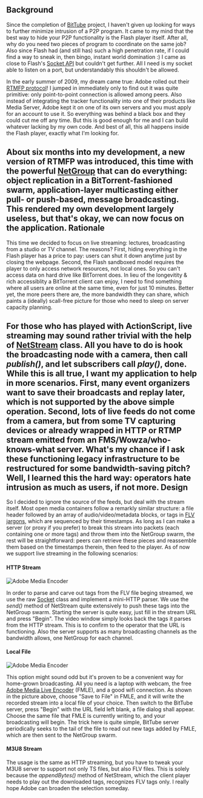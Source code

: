 Background
----------
Since the completion of [BitTube](https://github.com/yicui/BitTube) project, I haven't given up looking for ways to
further minimize intrusion of a P2P program. It came to my mind that the best way to hide your P2P functionality is
the Flash player itself. After all, why do you need two pieces of program to coordinate on the same job? Also since
Flash had (and still has) such a high penetration rate, if I could find a way to sneak in, then bingo, instant
world domination :) I came as close to Flash's [Socket API](http://help.adobe.com/en_US/FlashPlatform/reference/actionscript/3/flash/net/Socket.html) 
but couldn't get further. All I need is my socket able to listen on a port, but understandably this shouldn't be allowed.

In the early summer of 2009, my dream came true: Adobe rolled out their [RTMFP protocol](http://en.wikipedia.org/wiki/Real_Time_Media_Flow_Protocol)!
I jumped in immediately only to find out it was quite primitive: only point-to-point connection is allowed among peers.
Also instead of integrating the tracker functionality into one of their products like Media Server, Adobe kept it on one
of its own servers and you must apply for an account to use it. So everything was behind a black box and they could cut
me off any time. But this is good enough for me and I can build whatever lacking by my own code. And best of all, this
all happens inside the Flash player, exactly what I'm looking for.

About six months into my development, a new version of RTMFP was introduced, this time with the powerful 
[NetGroup](http://help.adobe.com/en_US/FlashPlatform/reference/actionscript/3/flash/net/NetGroup.html) that can do
everything: object replication in a BitTorrent-fashioned swarm, application-layer multicasting either pull- or push-based,
message broadcasting. This rendered my own development largely useless, but that's okay, we can now focus on the
application.
Rationale
---------
This time we decided to focus on live streaming: lectures, broadcasting from a studio or TV channel. The reasons? First,
hiding everything in the Flash player has a price to pay: users can shut it down anytime just by closing the webpage.
Second, the Flash sandboxed model requires the player to only access network resources, not local ones. So you can't
access data on hard drive like BitTorrent does. In lieu of the longevitity & rich accessiblity a BitTorrent client can
enjoy, I need to find something where all users are online at the same time, even for just 10 minutes. Better yet,
the more peers there are, the more bandwidth they can share, which paints a (ideally) scall-free picture for those 
who need to sleep on server capacity planning.

For those who has played with ActionScript, live streaming may sound rather trivial with the help of
[NetStream](http://help.adobe.com/en_US/FlashPlatform/reference/actionscript/3/flash/net/NetStream.html) class. All you
have to do is hook the broadcasting node with a camera, then call *publish()*, and let subscribers call *play()*, done.
While this is all true, I want my application to help in more scenarios. First, many event organizers want to save 
their broadcasts and replay later, which is not supported by the above simple operation. Second, lots of live feeds do
not come from a camera, but from some TV capturing devices or already wrapped in HTTP or RTMP stream emitted from an
FMS/Wowza/who-knows-what server. What's my chance if I ask these **functioning** legacy infrastructure to be restructured 
for some bandwidth-saving pitch? Well, I learned this the hard way: operators hate intrusion as much as users, 
if not more.
Design
------
So I decided to ignore the source of the feeds, but deal with the stream itself. Most open media containers follow
a remarkly similar structure: a file header followed by an array of audio/video/metadata blocks, or tags in 
[FLV jargons](http://download.macromedia.com/f4v/video_file_format_spec_v10_1.pdf), which are sequenced by their
timestamps. As long as I can make a server (or proxy if you prefer) to break this stream into packets (each containing
one or more tags) and throw them into the NetGroup swarm, the rest will be straightforward: peers can retrieve these 
pieces and reassemble them based on the timestamps therein, then feed to the player. As of now we support live streaming
in the following scenarios:
#### HTTP Stream
![Adobe Media Encoder](https://github.com/downloads/yicui/BitTube-on-Flash/server.jpg)

In order to parse and carve out tags from the FLV file beging streamed, we use the raw
[Socket](http://help.adobe.com/en_US/FlashPlatform/reference/actionscript/3/flash/net/Socket.html) class and implement
a mini-HTTP parser. We use the *send()* method of NetStream quite extensively to push these tags into the NetGroup swarm.
Starting the server is quite easy, just fill in the stream URL and press "Begin". The video window simply looks back 
the tags it parses from the HTTP stream. This is to confirm to the operator that the URL is functioning. Also the server
supports as many broadcasting channels as the bandwidth allows, one NetGroup for each channel.

#### Local File
![Adobe Media Encoder](https://github.com/downloads/yicui/BitTube-on-Flash/liveencoder.jpg)

This option might sound odd but it's proven to be a convenient way for home-grown broadcasting. All you need is a laptop
with webcam, the free [Adobe Media Live Encoder](http://www.adobe.com/products/flash-media-encoder.html) (FMLE), 
and a good wifi connection. As shown in the picture above, choose "Save to File" in FMLE, and it will write the recorded
stream into a local file of your choice. Then switch to the BitTube server, press "Begin" with the URL field left blank,
a file dialog shall appear. Choose the same file that FMLE is currently writing to, and your broadcasting will begin.
The trick here is quite simple, BitTube server periodically seeks to the tail of the file to read out new tags added by
FMLE, which are then sent to the NetGroup swarm. 
#### M3U8 Stream
The usage is the same as HTTP streaming, but you have to tweak your M3U8 server to support not only TS files, but also
FLV files. This is solely because the *appendBytes()* method of NetStream, which the client player needs to play out the
downloaded tags, recognizes FLV tags only. I really hope Adobe can broaden the selection someday.